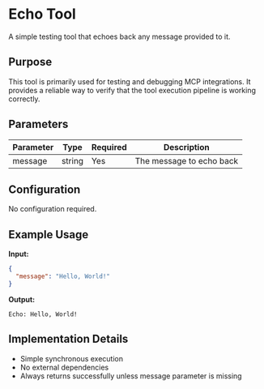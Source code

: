 # Echo Tool

A simple testing tool that echoes back any message provided to it.

## Purpose
This tool is primarily used for testing and debugging MCP integrations. It provides a reliable way to verify that the tool execution pipeline is working correctly.

## Parameters

| Parameter | Type   | Required | Description           |
|-----------|--------|----------|-----------------------|
| message   | string | Yes      | The message to echo back |

## Configuration
No configuration required.

## Example Usage

**Input:**
```json
{
  "message": "Hello, World!"
}
```

**Output:**
```
Echo: Hello, World!
```

## Implementation Details
- Simple synchronous execution
- No external dependencies
- Always returns successfully unless message parameter is missing
